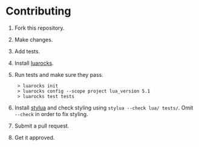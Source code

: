 # Contributing

1. Fork this repository.
2. Make changes.
3. Add tests.
4. Install [luarocks](https://luarocks.org/).
5. Run tests and make sure they pass.

   ```shell
    > luarocks init
    > luarocks config --scope project lua_version 5.1
    > luarocks test tests
   ```

6. Install [stylua](https://github.com/JohnnyMorganz/StyLua) and check styling using `stylua --check lua/ tests/`. Omit `--check` in order to fix styling.
7. Submit a pull request.
8. Get it approved.
